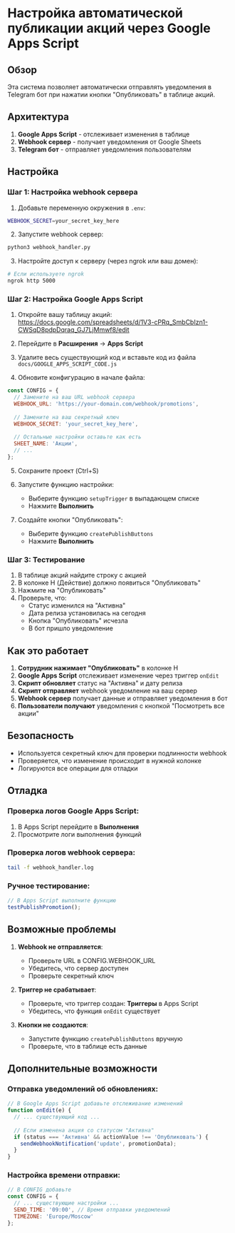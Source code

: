 # Настройка автоматической публикации акций через Google Apps Script

## Обзор

Эта система позволяет автоматически отправлять уведомления в Telegram бот при нажатии кнопки "Опубликовать" в таблице акций.

## Архитектура

1. **Google Apps Script** - отслеживает изменения в таблице
2. **Webhook сервер** - получает уведомления от Google Sheets
3. **Telegram бот** - отправляет уведомления пользователям

## Настройка

### Шаг 1: Настройка webhook сервера

1. Добавьте переменную окружения в `.env`:
```bash
WEBHOOK_SECRET=your_secret_key_here
```

2. Запустите webhook сервер:
```bash
python3 webhook_handler.py
```

3. Настройте доступ к серверу (через ngrok или ваш домен):
```bash
# Если используете ngrok
ngrok http 5000
```

### Шаг 2: Настройка Google Apps Script

1. Откройте вашу таблицу акций: https://docs.google.com/spreadsheets/d/1V3-cPRq_SmbCbIzn1-CWSqD8pdpDqraq_GJ7LjMmwf8/edit

2. Перейдите в **Расширения** → **Apps Script**

3. Удалите весь существующий код и вставьте код из файла `docs/GOOGLE_APPS_SCRIPT_CODE.js`

4. Обновите конфигурацию в начале файла:
```javascript
const CONFIG = {
  // Замените на ваш URL webhook сервера
  WEBHOOK_URL: 'https://your-domain.com/webhook/promotions',
  
  // Замените на ваш секретный ключ
  WEBHOOK_SECRET: 'your_secret_key_here',
  
  // Остальные настройки оставьте как есть
  SHEET_NAME: 'Акции',
  // ...
};
```

5. Сохраните проект (Ctrl+S)

6. Запустите функцию настройки:
   - Выберите функцию `setupTrigger` в выпадающем списке
   - Нажмите **Выполнить**

7. Создайте кнопки "Опубликовать":
   - Выберите функцию `createPublishButtons`
   - Нажмите **Выполнить**

### Шаг 3: Тестирование

1. В таблице акций найдите строку с акцией
2. В колонке H (Действие) должно появиться "Опубликовать"
3. Нажмите на "Опубликовать"
4. Проверьте, что:
   - Статус изменился на "Активна"
   - Дата релиза установилась на сегодня
   - Кнопка "Опубликовать" исчезла
   - В бот пришло уведомление

## Как это работает

1. **Сотрудник нажимает "Опубликовать"** в колонке H
2. **Google Apps Script** отслеживает изменение через триггер `onEdit`
3. **Скрипт обновляет** статус на "Активна" и дату релиза
4. **Скрипт отправляет** webhook уведомление на ваш сервер
5. **Webhook сервер** получает данные и отправляет уведомления в бот
6. **Пользователи получают** уведомления с кнопкой "Посмотреть все акции"

## Безопасность

- Используется секретный ключ для проверки подлинности webhook
- Проверяется, что изменение происходит в нужной колонке
- Логируются все операции для отладки

## Отладка

### Проверка логов Google Apps Script:
1. В Apps Script перейдите в **Выполнения**
2. Просмотрите логи выполнения функций

### Проверка логов webhook сервера:
```bash
tail -f webhook_handler.log
```

### Ручное тестирование:
```javascript
// В Apps Script выполните функцию
testPublishPromotion();
```

## Возможные проблемы

1. **Webhook не отправляется**:
   - Проверьте URL в CONFIG.WEBHOOK_URL
   - Убедитесь, что сервер доступен
   - Проверьте секретный ключ

2. **Триггер не срабатывает**:
   - Проверьте, что триггер создан: **Триггеры** в Apps Script
   - Убедитесь, что функция `onEdit` существует

3. **Кнопки не создаются**:
   - Запустите функцию `createPublishButtons` вручную
   - Проверьте, что в таблице есть данные

## Дополнительные возможности

### Отправка уведомлений об обновлениях:
```javascript
// В Google Apps Script добавьте отслеживание изменений
function onEdit(e) {
  // ... существующий код ...
  
  // Если изменена акция со статусом "Активна"
  if (status === 'Активна' && actionValue !== 'Опубликовать') {
    sendWebhookNotification('update', promotionData);
  }
}
```

### Настройка времени отправки:
```javascript
// В CONFIG добавьте
const CONFIG = {
  // ... существующие настройки ...
  SEND_TIME: '09:00', // Время отправки уведомлений
  TIMEZONE: 'Europe/Moscow'
};
```
